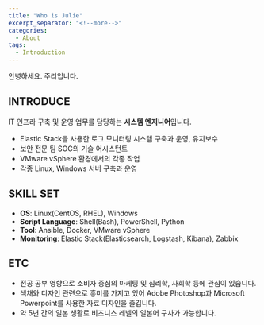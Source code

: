 ```yaml
---
title: "Who is Julie"
excerpt_separator: "<!--more-->"
categories:
  - About
tags:
  - Introduction
---
```

안녕하세요. 주리입니다.

## INTRODUCE
IT 인프라 구축 및 운영 업무를 담당하는 **시스템 엔지니어**입니다.

* Elastic Stack을 사용한 로그 모니터링 시스템 구축과 운영, 유지보수
* 보안 전문 팀 SOC의 기술 어시스턴트
* VMware vSphere 환경에서의 각종 작업
* 각종 Linux, Windows 서버 구축과 운영

## SKILL SET
* **OS**: Linux(CentOS, RHEL), Windows
* **Script Language**: Shell(Bash), PowerShell, Python
* **Tool**: Ansible, Docker, VMware vSphere
* **Monitoring**: Elastic Stack(Elasticsearch, Logstash, Kibana), Zabbix

## ETC
* 전공 공부 영향으로 소비자 중심의 마케팅 및 심리학, 사회학 등에 관심이 있습니다.
* 색채와 디자인 관련으로 흥미를 가지고 있어 Adobe Photoshop과 Microsoft Powerpoint를 사용한 자료 디자인을 즐깁니다.
* 약 5년 간의 일본 생활로 비즈니스 레벨의 일본어 구사가 가능합니다.
